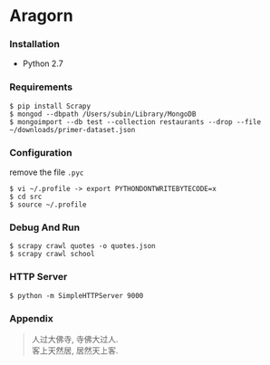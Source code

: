 # Aragorn

### Installation

- Python 2.7

### Requirements

```
$ pip install Scrapy
$ mongod --dbpath /Users/subin/Library/MongoDB
$ mongoimport --db test --collection restaurants --drop --file ~/downloads/primer-dataset.json
```

### Configuration

remove the file `.pyc`

```
$ vi ~/.profile -> export PYTHONDONTWRITEBYTECODE=x
$ cd src
$ source ~/.profile
```

### Debug And Run

```
$ scrapy crawl quotes -o quotes.json
$ scrapy crawl school
```

### HTTP Server

```
$ python -m SimpleHTTPServer 9000
```

### Appendix

> 人过大佛寺, 寺佛大过人.  
> 客上天然居, 居然天上客.  
